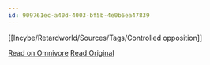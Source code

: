 ```yaml
---
id: 909761ec-a40d-4003-bf5b-4e0b6ea47839
---
```

[[Incybe/Retardworld/Sources/Tags/Controlled opposition]]


[Read on Omnivore](https://omnivore.app/me/https-youtube-com-shorts-njsihsks-il-m-si-9-n-0-y-wj-wqt-6-zv-9--18e324bdb5f)
[Read Original](https://www.youtube.com/shorts/NJSIHSKSIlM?si=9N0YWjWQT6zv9hrU)

